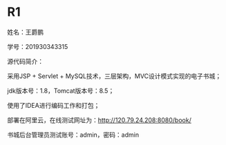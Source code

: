 # R1

姓名：王爵鹏

学号：201930343315

源代码简介：

采用JSP + Servlet + MySQL技术，三层架构，MVC设计模式实现的电子书城；

jdk版本号：1.8，Tomcat版本号：8.5；

使用了IDEA进行编码工作和打包；

部署在阿里云，在线测试网址为：http://120.79.24.208:8080/book/

书城后台管理员测试账号：admin，密码：admin
